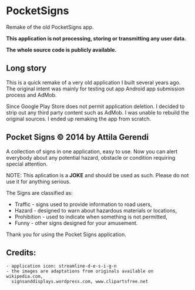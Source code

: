 # PocketSigns

Remake of the old PocketSigns app.

**This application is not processing, storing or transmitting any user data.**

**The whole source code is publicly available.**

Long story
--
This is a quick remake of a very old application I built several years ago. The original intent was mainly for testing out app
Android app submission process and AdMob.

Since Google Play Store does not permit application deletion. I decided to strip out any third party content such as AdMob. I was unable to rebuild
the original sources. I ended up remaking the app from scratch.

Pocket Signs &copy; 2014 by Attila Gerendi
--

A collection of signs in one application, easy to use. Now you can alert everybody about
any potential hazard, obstacle or condition requiring special attention.

NOTE: This aplication is a **JOKE** and should be used as such. Please do not use it for anything serious.

The Signs are classified as:
- Traffic - signs used to provide information to road users,
- Hazard - designed to warn about hazardous materials or locations,
- Prohibition - used to indicate when something is not permitted,
- Funny - other signs designed for your amusement.

Thank you for using the Pocket Signs application.

Credits:
---
    - application icon: streamline-d-e-s-i-g-n
    - the images are adaptations from originals available on wikipedia.com,
      signsanddisplays.wordpress.com, www.clipartsfree.net
